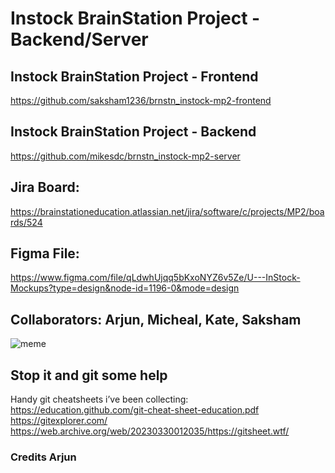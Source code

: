 # Instock BrainStation Project - Backend/Server

## Instock BrainStation Project - Frontend
https://github.com/saksham1236/brnstn_instock-mp2-frontend

## Instock BrainStation Project - Backend
https://github.com/mikesdc/brnstn_instock-mp2-server

## Jira Board:
https://brainstationeducation.atlassian.net/jira/software/c/projects/MP2/boards/524

## Figma File:
https://www.figma.com/file/qLdwhUjqq5bKxoNYZ6v5Ze/U---InStock-Mockups?type=design&node-id=1196-0&mode=design


## Collaborators: Arjun, Micheal, Kate, Saksham

<img src = "https://seranking.com/blog/wp-content/uploads/2021/01/404_01-min.jpg" alt = "meme">

## Stop it and git some help

Handy git cheatsheets i’ve been collecting:
https://education.github.com/git-cheat-sheet-education.pdf
https://gitexplorer.com/
https://web.archive.org/web/20230330012035/https://gitsheet.wtf/

### Credits Arjun

